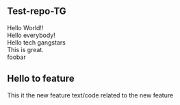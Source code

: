 ## Test-repo-TG
Hello World!!\
Hello everybody!\
Hello tech gangstars\
This is great.\
foobar
## Hello to feature
This it the new feature
text/code related to the new feature